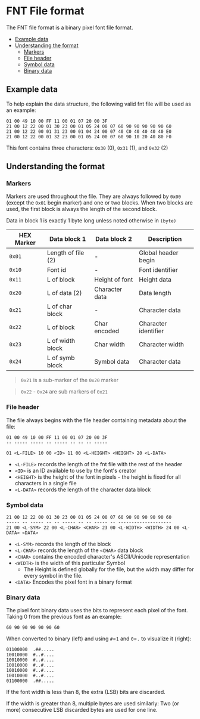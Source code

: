 # FNT File format

The FNT file format is a binary pixel font file format.


<!-- @import "[TOC]" {cmd="toc" depthFrom=2 depthTo=6 orderedList=false} -->

<!-- code_chunk_output -->

- [Example data](#example-data)
- [Understanding the format](#understanding-the-format)
  - [Markers](#markers)
  - [File header](#file-header)
  - [Symbol data](#symbol-data)
  - [Binary data](#binary-data)

<!-- /code_chunk_output -->

## Example data

To help explain the data structure, the following valid fnt file will be used
as an example:

```
01 00 49 10 00 FF 11 00 01 07 20 00 3F
21 00 12 22 00 01 30 23 00 01 05 24 00 07 60 90 90 90 90 90 60
21 00 12 22 00 01 31 23 00 01 04 24 00 07 40 C0 40 40 40 40 E0
21 00 12 22 00 01 32 23 00 01 05 24 00 07 60 90 10 20 40 80 F0
```

This font contains three characters: `0x30` (0), `0x31` (1), and `0x32` (2)

## Understanding the format

### Markers

Markers are used throughout the file. They are always followed by `0x00` (except
the `0x01` begin marker) and one or two blocks. When two blocks are used, the
first block is always the length of the second block.

Data in block 1 is exactly 1 byte long unless noted otherwise in `(byte)`

| HEX Marker | Data block 1       | Data block 2   |       Description     |
|------------|--------------------|----------------|-----------------------|
|   `0x01`   | Length of file (2) | -              | Global header begin   |
|   `0x10`   | Font id            | -              | Font identifier       |
|   `0x11`   | L of block         | Height of font | Height data           |
|   `0x20`   | L of data (2)      | Character data | Data length           |
|   `0x21`   | L of char block    | -              | Character data        |
|   `0x22`   | L of block         | Char encoded   | Character identifier  |
|   `0x23`   | L of width block   | Char width     | Character width       |
|   `0x24`   | L of symb block    | Symbol data    | Character data        |

> `0x21` is a sub-marker of the `0x20` marker

> `0x22` - `0x24` are sub markers of `0x21` 

### File header

The file always begins with the file header containing metadata about the file:

```
01 00 49 10 00 FF 11 00 01 07 20 00 3F
-- ----- ----- -- ----- -- -- -- -----

01 <L-FILE> 10 00 <ID> 11 00 <L-HEIGHT> <HEIGHT> 20 <L-DATA>
```

- `<L-FILE>` records the length of the fnt file with the rest of the header
- `<ID>` is an ID available to use by the font's creator
- `<HEIGHT>` is the height of the font in pixels - the height is fixed for all
characters in a single file
- `<L-DATA>` records the length of the character data block 

### Symbol data

```
21 00 12 22 00 01 30 23 00 01 05 24 00 07 60 90 90 90 90 90 60
----- -- ----- -- -- ----- -- -- ----- -- --------------------
21 00 <L-SYM> 22 00 <L-CHAR> <CHAR> 23 00 <L-WIDTH> <WIDTH> 24 00 <L-DATA> <DATA>
```
- `<L-SYM>` records the length of the block
- `<L-CHAR>` records the length of the `<CHAR>` data block
- `<CHAR>` contains the encoded character's ASCII/Unicode representation
- `<WIDTH>` is the width of this particular Symbol
  - The Height is defined globally for the file, but the width may differ for
every symbol in the file.
- `<DATA>` Encodes the pixel font in a binary format

### Binary data

The pixel font binary data uses the bits to represent each pixel of the font.
Taking 0 from the previous font as an example:

```
60 90 90 90 90 90 60
```

When converted to binary (left) 
and using `#`=`1` and `0`=`.` to visualize it (right):

```
01100000  .##.....
10010000  #..#....
10010000  #..#....
10010000  #..#....
10010000  #..#....
10010000  #..#....
01100000  .##.....
```

If the font width is less than 8, the extra (LSB) bits are discarded. 

If the width is greater than 8, multiple bytes are used similarly: 
Two (or more) consecutive LSB discarded bytes are used for one line.
